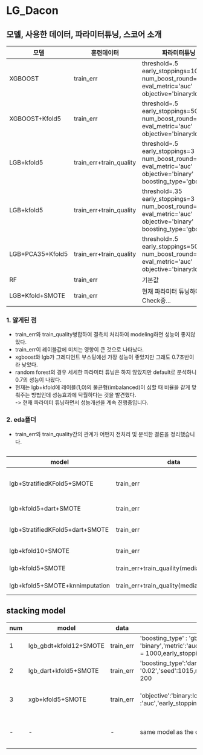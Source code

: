 # LG_Dacon

## 모델, 사용한 데이터, 파라미터튜닝, 스코어 소개 


|모델|훈련데이터|파라미터튜닝|스코어|
|--|--|--|--|
|XGBOOST|train_err|threshold=.5 early_stoppings=100 num_boost_round=1000 eval_metric='auc' objective='binary:logistic' |0.702084|
|XGBOOST+Kfold5|train_err|threshold=.5 early_stoppings=50 num_boost_round=1000 eval_metric='auc' objective='binary:logistic' |0.711779|
|LGB+kfold5|train_err+train_quality|threshold=.5 early_stoppings=3 num_boost_round=1000 eval_metric='auc' objective='binary' boosting_type='gbdt' |0.658334|
|LGB+kfold5|train_err+train_quality|threshold=.35 early_stoppings=3 num_boost_round=1000 eval_metric='auc' objective='binary' boosting_type='gbdt' |0.728858|
|LGB+PCA35+Kfold5|train_err+train_quality|threshold=.5 early_stoppings=50 num_boost_round=1000 eval_metric='auc' objective='binary:logistic' |0.624817|
|RF|train_err|기본값|0.704615|
|LGB+Kfold+SMOTE|train_err|현재 파라미터 튜닝하며 성능 Check중...|0.81xxx|

### 1. 알게된 점
- train_err와 train_quality병합하여 결측치 처리하여 modeling하면 성능이 좋지않았다. 
- train_err이 레이블값에 미치는 영향이 큰 것으로 나타났다. 
- xgboost와 lgb가 그레디언트 부스팅에선 가장 성능이 좋았지만 그래도 0.7초반이라 낮았다. 
- random forest의 경우 세세한 파라미터 튜닝은 하지 않았지만 default로 분석하니 0.7의 성능이 나왔다. 
- 현재는 lgb+kfold에 레이블(1,0)의 불균형(imbalanced)이 심할 때 비율을 같게 맞춰주는 방법인데 성능효과에 탁월하다는 것을 발견했다.   
    ->  현재 파라미터 튜닝하면서 성능개선을 계속 진행중입니다. 
  
  
### 2. eda폴더

- train_err와 train_quality간의 관계가 어떤지 전처리 및 분석한 결론을 정리했습니다. 

## 
|model|data|parameter tuning|auc_score|accuracy|precision|recall|f1_score|final_score|
|--|--|--|--|--|--|--|--|--|
|lgb+StratifiedKFold5+SMOTE|train_err|'objective': 'binary','boosting_type': 'dart','subsample_freq': 5,'num_leaves': 92, 'min_data_in_leaf': 64, 'subsample_for_bin': 23000, 'max_depth': -1,'feature_fraction': 0.302,'bagging_fraction': 0.904,'lambda_l1': 0.099, 'lambda_l2': 1.497,'min_child_weight': 38.011,'nthread': 32, 'metric': 'auc', 'learning_rate': 0.021, 'drop_rate': 0.846244, 'skip_drop': 0.792465, 'max_drop': 65,'seed': 42,'n_estimators': 1000|0.8997|0.8276|0.8806|0.7455|0.8153| |
|lgb+kfold5+dart+SMOTE|train_err|'boosting_type' : 'dart','objective': 'binary','metric': 'auc','learning_rate' : '0.02','seed': 1015, num_boost_round=1200,early_stopping_rounds=200|0.9021|0.8264|0.9611|0.6413|0.81127|0.81291|
|lgb+StratifiedKFold5+dart+SMOTE|train_err|'objective': 'binary','boosting_type': 'dart', 'subsample_freq': 5,'min_data_in_leaf': 64, 'max_depth': -1, 'feature_fraction': 0.302,'bagging_fraction': 0.904, 'nthread': 32,'metric': 'auc', 'learning_rate': 0.01, 'max_drop': 65,'seed': 1015,'n_estimators': 1000|0.8973|0.8249|0.9004|0.71|0.8063|0.80759|
|lgb+kfold10+SMOTE|train_err| "objective" : "binary","metric" : "auc","boosting": 'gbdt',"max_depth":-1,"num_leaves":64,"learning_rate":0.01,"seed":1015,num_boost_round=1200,early_stopping_rounds=200|0.9101|0.8279|0.9945|0.5977|0.81749|0.81195|
|lgb+kfold5+SMOTE|train_err+train_quaility(median+impyute)|'boosting_type':'gbdt','objective':'binary','metric':'auc','learning_rate':'0.01','seed': 1015,num_boost_round = 2000,early_stopping_rounds=800|0.9052|0.8292|0.9666|0.6453|0.8155|ver3|
|lgb+kfold5+SMOTE+knnimputation|train_err+train_quality(median)|'boosting_type':'dart','objective':'binary','metric':'auc','learning_rate':'0.01','seed': 1015,threshold = 0.5,num_boost_round = 1200|0.8972|0.8208|0.9676|0.6322|0.8043|0.80736|


## stacking model 

|num|model|data|parameter tuning|auc_score|accuracy|precision|recall|f1_score|final_score|
|--|--|--|--|--|--|--|--|--|--|
|1|lgb_gbdt+kfold12+SMOTE|train_err|'boosting_type' : 'gbdt','objective': 'binary','metric':'auc','learning_rate':'0.01','seed':1015,num_boost_round = 1000,early_stopping_rounds = 50|0.9098|0.8279|0.9978|0.5770|0.8163||
|2|lgb_dart+kfold5+SMOTE|train_err|'boosting_type':'dart','objective':'binary','metric': 'auc','learning_rate': '0.02','seed':1015,num_boost_round = 1200, early_stopping_rounds = 200|0.9021|0.8264|0.9611|0.6413|0.8112||
|3|xgb+kfold5+SMOTE|train_err|'objective':'binary:logistic','eval_metric' :'auc','early_stoppings':100,num_boost_round=1000|0.8886|0.8120|0.9390|0.6855|0.8034|0.8*(num1)+0.1*(num2)+0.1*(num3)=**0.81320**|
|-|- |- |same model as the one above |- | -|- |- |- |0.6*(num1)+0.2*(num2)+0.2*(num3)=**0.81226**|



